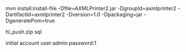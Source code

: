 mvn install:install-file -Dfile=AXMLPrinter2.jar -DgroupId=axmlprinter2 -DartifactId=axmlprinter2 -Dversion=1.0 -Dpackaging=jar -DgeneratePom=true

hl_push.zip sql

initial account 
user:admin
password:1